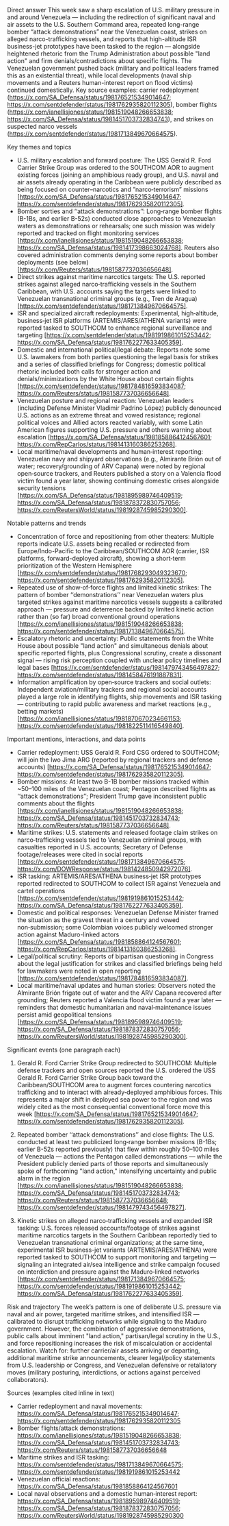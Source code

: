 Direct answer
This week saw a sharp escalation of U.S. military pressure in and around Venezuela — including the redirection of significant naval and air assets to the U.S. Southern Command area, repeated long-range bomber “attack demonstrations” near the Venezuelan coast, strikes on alleged narco-trafficking vessels, and reports that high-altitude ISR business-jet prototypes have been tasked to the region — alongside heightened rhetoric from the Trump Administration about possible "land action" and firm denials/contradictions about specific flights. The Venezuelan government pushed back (military and political leaders framed this as an existential threat), while local developments (naval ship movements and a Reuters human-interest report on flood victims) continued domestically. Key source examples: carrier redeployment (https://x.com/SA_Defensa/status/1981765215349014647; https://x.com/sentdefender/status/1981762935820112305), bomber flights (https://x.com/ianellisjones/status/1981519048266653838; https://x.com/SA_Defensa/status/1981451703732834743), and strikes on suspected narco vessels (https://x.com/sentdefender/status/1981713849670664575).

Key themes and topics
- U.S. military escalation and forward posture: The USS Gerald R. Ford Carrier Strike Group was ordered to the SOUTHCOM AOR to augment existing forces (joining an amphibious ready group), and U.S. naval and air assets already operating in the Caribbean were publicly described as being focused on counter–narcotics and ”narco‑terrorism” missions [https://x.com/SA_Defensa/status/1981765215349014647; https://x.com/sentdefender/status/1981762935820112305].
- Bomber sorties and ‘‘attack demonstrations’’: Long‑range bomber flights (B-1Bs, and earlier B-52s) conducted close approaches to Venezuelan waters as demonstrations or rehearsals; one such mission was widely reported and tracked on flight monitoring services [https://x.com/ianellisjones/status/1981519048266653838; https://x.com/SA_Defensa/status/1981417398663024768]. Reuters also covered administration comments denying some reports about bomber deployments (see below) [https://x.com/Reuters/status/1981587737036656648].
- Direct strikes against maritime narcotics targets: The U.S. reported strikes against alleged narco‑trafficking vessels in the Southern Caribbean, with U.S. accounts saying the targets were linked to Venezuelan transnational criminal groups (e.g., Tren de Aragua) [https://x.com/sentdefender/status/1981713849670664575].
- ISR and specialized aircraft redeployments: Experimental, high‑altitude, business‑jet ISR platforms (ARTEMIS/ARES/ATHENA variants) were reported tasked to SOUTHCOM to enhance regional surveillance and targeting [https://x.com/sentdefender/status/1981919861015253442; https://x.com/SA_Defensa/status/1981762277633405359].
- Domestic and international political/legal debate: Reports note some U.S. lawmakers from both parties questioning the legal basis for strikes and a series of classified briefings for Congress; domestic political rhetoric included both calls for stronger action and denials/minimizations by the White House about certain flights [https://x.com/sentdefender/status/1981784816593834087; https://x.com/Reuters/status/1981587737036656648].
- Venezuelan posture and regional reaction: Venezuelan leaders (including Defense Minister Vladimir Padrino López) publicly denounced U.S. actions as an extreme threat and vowed resistance; regional political voices and Allied actors reacted variably, with some Latin American figures supporting U.S. pressure and others warning about escalation [https://x.com/SA_Defensa/status/1981858864124567601; https://x.com/RepCarlos/status/1981413160386253268].
- Local maritime/naval developments and human‑interest reporting: Venezuelan navy and shipyard observations (e.g., Almirante Brión out of water; recovery/grounding of ARV Capana) were noted by regional open‑source trackers, and Reuters published a story on a Valencia flood victim found a year later, showing continuing domestic crises alongside security tensions [https://x.com/SA_Defensa/status/1981895989746409519; https://x.com/SA_Defensa/status/1981878372830757056; https://x.com/ReutersWorld/status/1981928745985290300].

Notable patterns and trends
- Concentration of force and repositioning from other theaters: Multiple reports indicate U.S. assets being recalled or redirected from Europe/Indo-Pacific to the Caribbean/SOUTHCOM AOR (carrier, ISR platforms, forward-deployed aircraft), showing a short‑term prioritization of the Western Hemisphere [https://x.com/sentdefender/status/1981768293049323670; https://x.com/sentdefender/status/1981762935820112305].
- Repeated use of show‑of‑force flights and limited kinetic strikes: The pattern of bomber ‘‘demonstrations’’ near Venezuelan waters plus targeted strikes against maritime narcotics vessels suggests a calibrated approach — pressure and deterrence backed by limited kinetic action rather than (so far) broad conventional ground operations [https://x.com/ianellisjones/status/1981519048266653838; https://x.com/sentdefender/status/1981713849670664575].
- Escalatory rhetoric and uncertainty: Public statements from the White House about possible "land action" and simultaneous denials about specific reported flights, plus Congressional scrutiny, create a dissonant signal — rising risk perception coupled with unclear policy timelines and legal bases [https://x.com/sentdefender/status/1981479743456497827; https://x.com/sentdefender/status/1981458476191887831].
- Information amplification by open‑source trackers and social outlets: Independent aviation/military trackers and regional social accounts played a large role in identifying flights, ship movements and ISR tasking — contributing to rapid public awareness and market reactions (e.g., betting markets) [https://x.com/ianellisjones/status/1981870670234661153; https://x.com/sentdefender/status/1981822511416549840].

Important mentions, interactions, and data points
- Carrier redeployment: USS Gerald R. Ford CSG ordered to SOUTHCOM; will join the Iwo Jima ARG (reported by regional trackers and defense accounts) [https://x.com/SA_Defensa/status/1981765215349014647; https://x.com/sentdefender/status/1981762935820112305].
- Bomber missions: At least two B-1B bomber missions tracked within ~50–100 miles of the Venezuelan coast; Pentagon described flights as ‘‘attack demonstrations’’; President Trump gave inconsistent public comments about the flights [https://x.com/ianellisjones/status/1981519048266653838; https://x.com/SA_Defensa/status/1981451703732834743; https://x.com/Reuters/status/1981587737036656648].
- Maritime strikes: U.S. statements and released footage claim strikes on narco‑trafficking vessels tied to Venezuelan criminal groups, with casualties reported in U.S. accounts; Secretary of Defense footage/releases were cited in social reports [https://x.com/sentdefender/status/1981713849670664575; https://x.com/DOWResponse/status/1981424850942972076].
- ISR tasking: ARTEMIS/ARES/ATHENA business‑jet ISR prototypes reported redirected to SOUTHCOM to collect ISR against Venezuela and cartel operations [https://x.com/sentdefender/status/1981919861015253442; https://x.com/SA_Defensa/status/1981762277633405359].
- Domestic and political responses: Venezuelan Defense Minister framed the situation as the gravest threat in a century and vowed non‑submission; some Colombian voices publicly welcomed stronger action against Maduro-linked actors [https://x.com/SA_Defensa/status/1981858864124567601; https://x.com/RepCarlos/status/1981413160386253268].
- Legal/political scrutiny: Reports of bipartisan questioning in Congress about the legal justification for strikes and classified briefings being held for lawmakers were noted in open reporting [https://x.com/sentdefender/status/1981784816593834087].
- Local maritime/naval updates and human stories: Observers noted the Almirante Brión frigate out of water and the ARV Capana recovered after grounding; Reuters reported a Valencia flood victim found a year later — reminders that domestic humanitarian and naval‑maintenance issues persist amid geopolitical tensions [https://x.com/SA_Defensa/status/1981895989746409519; https://x.com/SA_Defensa/status/1981878372830757056; https://x.com/ReutersWorld/status/1981928745985290300].

Significant events (one paragraph each)
1) Gerald R. Ford Carrier Strike Group redirected to SOUTHCOM: Multiple defense trackers and open sources reported the U.S. ordered the USS Gerald R. Ford Carrier Strike Group back toward the Caribbean/SOUTHCOM area to augment forces countering narcotics trafficking and to interact with already‑deployed amphibious forces. This represents a major shift in deployed sea power to the region and was widely cited as the most consequential conventional force move this week [https://x.com/SA_Defensa/status/1981765215349014647; https://x.com/sentdefender/status/1981762935820112305].

2) Repeated bomber ‘‘attack demonstrations’’ and close flights: The U.S. conducted at least two publicized long‑range bomber missions (B-1Bs; earlier B-52s reported previously) that flew within roughly 50–100 miles of Venezuela — actions the Pentagon called demonstrations — while the President publicly denied parts of those reports and simultaneously spoke of forthcoming "land action," intensifying uncertainty and public alarm in the region [https://x.com/ianellisjones/status/1981519048266653838; https://x.com/SA_Defensa/status/1981451703732834743; https://x.com/Reuters/status/1981587737036656648; https://x.com/sentdefender/status/1981479743456497827].

3) Kinetic strikes on alleged narco‑trafficking vessels and expanded ISR tasking: U.S. forces released accounts/footage of strikes against maritime narcotics targets in the Southern Caribbean reportedly tied to Venezuelan transnational criminal organizations; at the same time, experimental ISR business-jet variants (ARTEMIS/ARES/ATHENA) were reported tasked to SOUTHCOM to support monitoring and targeting — signaling an integrated air/sea intelligence and strike campaign focused on interdiction and pressure against the Maduro‑linked networks [https://x.com/sentdefender/status/1981713849670664575; https://x.com/sentdefender/status/1981919861015253442; https://x.com/SA_Defensa/status/1981762277633405359].

Risk and trajectory
The week’s pattern is one of deliberate U.S. pressure via naval and air power, targeted maritime strikes, and intensified ISR — calibrated to disrupt trafficking networks while signaling to the Maduro government. However, the combination of aggressive demonstrations, public calls about imminent "land action," partisan/legal scrutiny in the U.S., and force repositioning increases the risk of miscalculation or accidental escalation. Watch for: further carrier/air assets arriving or departing, additional maritime strike announcements, clearer legal/policy statements from U.S. leadership or Congress, and Venezuelan defensive or retaliatory moves (military posturing, interdictions, or actions against perceived collaborators).

Sources (examples cited inline in text)
- Carrier redeployment and naval movements: https://x.com/SA_Defensa/status/1981765215349014647; https://x.com/sentdefender/status/1981762935820112305
- Bomber flights/attack demonstrations: https://x.com/ianellisjones/status/1981519048266653838; https://x.com/SA_Defensa/status/1981451703732834743; https://x.com/Reuters/status/1981587737036656648
- Maritime strikes and ISR tasking: https://x.com/sentdefender/status/1981713849670664575; https://x.com/sentdefender/status/1981919861015253442
- Venezuelan official reactions: https://x.com/SA_Defensa/status/1981858864124567601
- Local naval observations and a domestic human‑interest report: https://x.com/SA_Defensa/status/1981895989746409519; https://x.com/SA_Defensa/status/1981878372830757056; https://x.com/ReutersWorld/status/1981928745985290300
